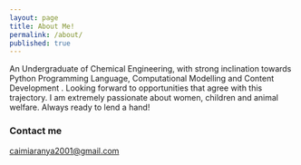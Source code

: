 ```yaml
---
layout: page
title: About Me!
permalink: /about/
published: true
---
```



An Undergraduate of Chemical Engineering, with strong inclination towards Python Programming Language, Computational Modelling and Content Development . Looking forward to opportunities that agree with this trajectory.
I am extremely passionate about women, children and animal welfare. Always ready to lend a hand!

### Contact me

[caimiaranya2001@gmail.com](mailto:email@domain.com)
